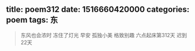 title: poem312
date: 1516660420000
categories: poem
tags: 东
---
> 东风也会浓时
冻住了灯光
早安
孤独小美
格致别趣
六点起床第312天 迟到22天